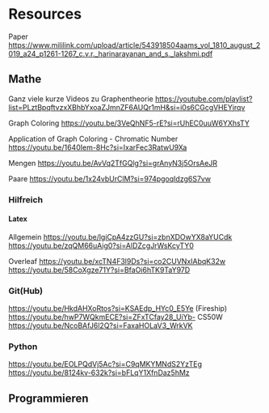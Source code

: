 # Resources

Paper
https://www.mililink.com/upload/article/543918504aams_vol_1810_august_2019_a24_p1261-1267_c.v.r._harinarayanan_and_s._lakshmi.pdf

## Mathe

Ganz viele kurze Videos zu Graphentheorie
https://youtube.com/playlist?list=PLztBpqftvzxXBhbYxoaZJmnZF6AUQr1mH&si=i0s6CGcgVHEYjrqv

Graph Coloring
https://youtu.be/3VeQhNF5-rE?si=rUhEC0uuW6YXhsTY

Application of Graph Coloring - Chromatic Number
https://youtu.be/1640Iem-8Hc?si=IxarFec3RatwU9Xa

Mengen
https://youtu.be/AvVq2TfGQlg?si=grAnyN3j5OrsAeJR

Paare
https://youtu.be/1x24vbUrClM?si=974pgoqIdzg6S7vw

### Hilfreich

#### Latex

Allgemein
https://youtu.be/lgiCpA4zzGU?si=zbnXDOwYX8aYUCdk
https://youtu.be/zqQM66uAig0?si=AlDZcgJrWsKcyTY0

Overleaf
https://youtu.be/xcTN4F3l9Ds?si=co2CUVNxIAbqK32w
https://youtu.be/58CoXgze71Y?si=BfaOi6hTK9TaY97D

### Git(Hub)
https://youtu.be/HkdAHXoRtos?si=KSAEdp_HYc0_E5Ye
(Fireship)
https://youtu.be/hwP7WQkmECE?si=ZFxTCfay28_UiYb- 
CS50W
https://youtu.be/NcoBAfJ6l2Q?si=FaxaHOLaV3_WrkVK

### Python
https://youtu.be/EOLPQdVj5Ac?si=C9qMKYMNdS2YzTEg
https://youtu.be/8124kv-632k?si=bFLqY1XfnDaz5hMz



## Programmieren